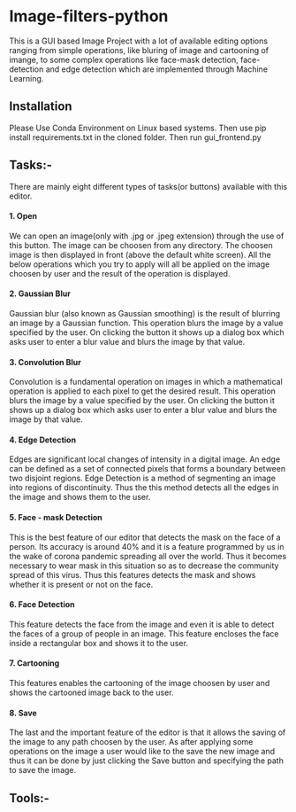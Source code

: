 # Image-filters-python
This is a GUI based Image Project with a lot of available editing options ranging from simple operations, like bluring of image and cartooning of imange, to some complex operations like face-mask detection, face-detection and edge detection which are implemented through Machine Learning.
## Installation
Please Use Conda Environment on Linux based systems. Then use pip install requirements.txt in the cloned folder. 
Then run gui_frontend.py

## Tasks:-
There are mainly eight different types of tasks(or buttons) available with this editor.
#### 1. Open
We can open an image(only with .jpg or .jpeg extension) through the use of this button. The image can be choosen from any directory. The choosen image is then displayed in front (above the default white screen). All the below operations which you try to apply will all be applied on the image choosen by user and the result of the operation is displayed.

#### 2. Gaussian Blur
Gaussian blur (also known as Gaussian smoothing) is the result of blurring an image by a Gaussian function. This operation blurs the image by a value specified by the user. On clicking the button it shows up a dialog box which asks user to enter a blur value and blurs the image by that value.

#### 3. Convolution Blur
Convolution is a fundamental operation on images in which a mathematical operation is applied to each pixel to get the desired result. This operation blurs the image by a value specified by the user. On clicking the button it shows up a dialog box which asks user to enter a blur value and blurs the image by that value.

#### 4. Edge Detection
Edges are significant local changes of intensity in a digital image. An edge can be defined as a set of connected pixels that forms a boundary between two disjoint regions. Edge Detection is a method of segmenting an image into regions of discontinuity. Thus the this method detects all the edges in the image and shows them to the user.

#### 5. Face - mask Detection
This is the best feature of our editor that detects the mask on the face of a person. Its accuracy is around 40% and it is a feature programmed by us in the wake of corona pandemic spreading all over the world. Thus it becomes necessary to wear mask in this situation so as to decrease the community spread of this virus. Thus this features detects the mask and shows whether it is present or not on the face.

#### 6. Face Detection
This feature detects the face from the image and even it is able to detect the faces of a group of people in an image. This feature encloses the face inside a rectangular box and shows it to the user.

#### 7. Cartooning
This features enables the cartooning of the image choosen by user and shows the cartooned image back to the user.

#### 8. Save
The last and the important feature of the editor is that it allows the saving of the image to any path choosen by the user. As after applying some operations on the image a user would like to the save the new image and thus it can be done by just clicking the Save button and specifying the path to save the image.


## Tools:-
